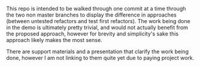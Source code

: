 This repo is intended to be walked through one commit at a time through the two non master branches to display the difference in approaches (between untested refactors and test first refactors). The work being done in the demo is ultimately pretty trivial, and would not actually benefit from the proposed approach, however for brevity and simplicity's sake this approach likely makes the most sense.

There are support materials and a presentation that clarify the work being done, however I am not linking to them quite yet due to paying project work.